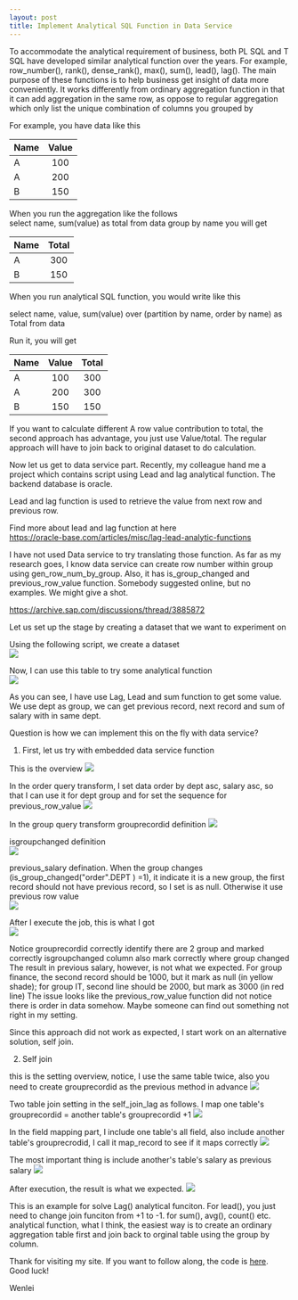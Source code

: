 ```yaml
---
layout: post
title: Implement Analytical SQL Function in Data Service
---
```


To accommodate the analytical requirement of business, both PL SQL and T SQL have developed similar analytical function over the years.  For example, row_number(), rank(), dense_rank(), max(), sum(), lead(), lag(). The main purpose of these functions is to help business get insight of data more conveniently.  It works differently from ordinary aggregation function in that it can add aggregation in the same row, as oppose to regular aggregation which only list the unique combination of columns you grouped by 

For example, you have data like this  

| Name     | Value     |
| :-------------|:-------------:|
| A           | 100 | 
| A           | 200 |
| B           | 150 |

When you run the aggregation like the follows  
select name, sum(value) as total from data group by name
you will get

| Name     | Total     |
| :-------------|:-------------:|
| A           | 300 | 
| B           | 150 |

When you run analytical SQL function, you would write like this

select name, value,
sum(value) over (partition by name, order by name) as Total
from data 

Run it, you will get

| Name     | Value     | Total     |
| :-------------|:-------------:|:-------------:|
| A           | 100 | 300 | 
| A           | 200 | 300 |
| B           | 150 | 150 |

If you want to calculate different A row value contribution to total, the second approach has advantage, you just use Value/total.
The regular approach will have to join back to original dataset to do calculation.

Now let us get to data service part.  Recently, my colleague hand me a project which contains script using Lead and lag analytical function. The backend database is oracle.  

Lead and lag function is used to retrieve the value from next row and previous row.

Find more about lead and lag function at here    
<https://oracle-base.com/articles/misc/lag-lead-analytic-functions>

I have not used Data service to try translating those function. As far as  my research goes, I know data service can create row number within group using gen_row_num_by_group. Also, it has is_group_changed and previous_row_value function. Somebody suggested online, but no examples. We might give a shot.   

<https://archive.sap.com/discussions/thread/3885872>

Let us set up the stage by creating a dataset that we want to experiment on

Using the following script, we create a dataset   
<img src="/images/blog14/table.PNG" >

Now, I can use this table to try some analytical function  
<img src="/images/blog14/partitionby_sql.PNG" >

As you can see, I have use Lag, Lead and sum function to get some value. We use dept as group, we can get previous record, next record and sum of salary with in same dept.

Question is how we can implement this on the fly with data service?

1. First, let us try with embedded data service function

This is the overview 
<img src="/images/blog14/df_overview.PNG" >

In the order query transform, I set data order by dept asc, salary asc,  so that I can use it for dept group and for set the sequence for previous_row_value
<img src="images/blog14/df_overview_order.PNG" >

In the group query transform 
grouprecordid definition
<img src="/images/blog14/group_id.PNG" >

isgroupchanged definition  
<img src="/images/blog14/isgroupchanged.PNG" >

previous_salary defination. When the group changes (is_group_changed("order".DEPT  ) =1), it indicate it is a new group, the first record should not have previous record, so I set is as null. Otherwise it use previous row value  
<img src="/images/blog14/df_overview_previous_salary.PNG" >

After I execute the job, this is what I got  
<img src="/images/blog14/df_overview_result.PNG" >


Notice 
grouprecordid correctly identify there are 2 group and marked correctly
isgroupchanged column also mark correctly where group changed
The result in previous salary, however, is not what we expected. 
For group finance, the second record should be 1000, but it mark as null (in yellow shade); for group IT, second line should be 2000, but mark as 3000 (in red line)
The issue looks like the previous_row_value function did not notice there is order in data somehow.  Maybe someone can find out something not right in my setting.

Since this approach did not work as expected, I start work on an alternative solution, self join.

2. Self join

this is the setting overview, notice, I use the same table twice, also you need to create grouprecordid as the previous method in advance
<img src="/images/blog14/self_join_over_view.PNG" >

Two table join setting in the self_join_lag as follows. I map one table's grouprecordid = another table's grouprecordid +1
<img src="/images/blog14/self_join_join_settng.PNG" >

In the field mapping part, I include one table's all field, also include another table's grouprecrodid, I call it map_record to see if it maps correctly 
<img src="/images/blog14/self_join_join_settng.PNG" >

The most important thing is include another's table's salary as previous salary 
<img src="/images/blog14/self_join_previous_salary.PNG" >

After execution, the result is what we expected.
<img src="/images/blog14/self_join_result.PNG" >

This is an example for solve Lag() analytical funciton. For lead(), you just need to change join funciton from +1 to -1. 
for sum(), avg(), count() etc. analytical function,  what I think, the easiest way is to create an ordinary aggregation table first and join back to orginal table using the group by column.

Thank for visiting my site. 
If you want to follow along, the code is <a href="/Files/analytic_sql.sql">here</a>. 
Good luck!

Wenlei


